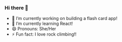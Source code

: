 ### Hi there 👋

- 🔭 I’m currently working on building a flash card app!
- 🌱 I’m currently learning React!
- 😄 Pronouns: She/Her
- ⚡ Fun fact: I love rock climbing!!

